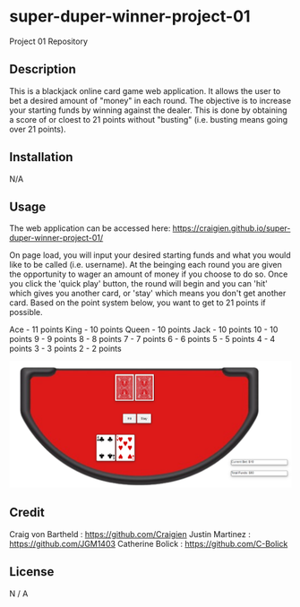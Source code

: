 # super-duper-winner-project-01
Project 01 Repository

## Description

This is a blackjack online card game web application.
It allows the user to bet a desired amount of "money" in each round.
The objective is to increase your starting funds by winning against the dealer.
This is done by obtaining a score of or cloest to 21 points without "busting"
(i.e. busting means going over 21 points).

## Installation

N/A

## Usage

The web application can be accessed here: https://craigien.github.io/super-duper-winner-project-01/

On page load, you will input your desired starting funds and what you would like to be called (i.e. username).
At the beinging each round you are given the opportunity to wager an amount of money if you choose to do so.
Once you click the 'quick play' button, the round will begin and you can 'hit' which gives you another card, or 'stay' which means you don't get another card.
Based on the point system below, you want to get to 21 points if possible.

Ace - 11 points
King - 10 points
Queen - 10 points
Jack - 10 points
10 - 10 points
9 - 9 points
8 - 8 points
7 - 7 points
6 - 6 points
5 - 5 points
4 - 4 points
3 - 3 points 
2 - 2 points

![BlackJack Screenshot](assets/images/Complete-Project-Screenshot.png)

## Credit

Craig von Bartheld : https://github.com/Craigien
Justin Martinez : https://github.com/JGM1403
Catherine Bolick : https://github.com/C-Bolick

## License 
N / A